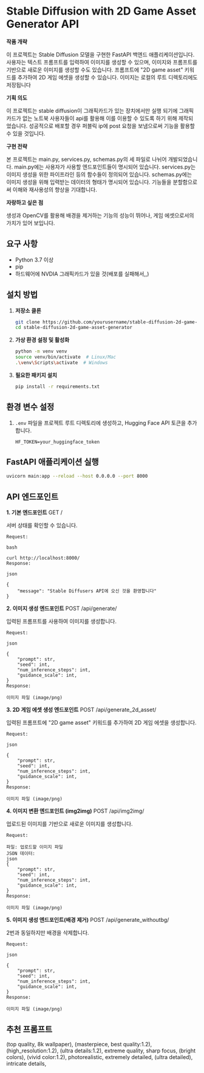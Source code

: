 # Stable Diffusion with 2D Game Asset Generator API

**작품 개략**

이 프로젝트는 Stable Diffusion 모델을 구현한 FastAPI 백엔드 애플리케이션입니다. 사용자는 텍스트 프롬프트를 입력하여 이미지를 생성할 수 있으며, 이미지와 프롬프트를 기반으로 새로운 이미지를 생성할 수도 있습니다. 프롬프트에 "2D game asset" 키워드를 추가하여 2D 게임 에셋을 생성할 수 있습니다. 이미지는 로컬의 루트 디렉토리에도 저장됩니다

**기획 의도**

이 프로젝트는 stable diffusion이 그래픽카드가 있는 장치에서만 실행 되기에 그래픽카드가 없는 노트북 사용자들이 api를 활용해 이를 이용할 수 있도록 하기 위해 제작되었습니다. 성공적으로 배포할 경우 퍼블릭 ip에 post 요청을 보냄으로써 기능을 활용할 수 있을 것입니다.

**구현 전략**

본 프로젝트는 main.py, services.py, schemas.py의 세 파일로 나뉘어 개발되었습니다. main.py에는 사용자가 사용할 엔드포인트들이 명시되어 있습니다. services.py는 이미지 생성을 위한 파이프라인 등의 함수들이 정의되어 있습니다. schemas.py에는 이미지 생성을 위해 입력받는 데이터의 형태가 명시되어 있습니다. 기능들을 분할함으로써 이해와 재사용성의 향상을 기대합니다.

**자랑하고 싶은 점**

생성과 OpenCV를 활용해 배경을 제거하는 기능의 성능이 뛰어나, 게임 에셋으로서의 가치가 있어 보입니다.

## 요구 사항

- Python 3.7 이상
- pip
- 하드웨어에 NVDIA 그래픽카드가 있을 것(배포를 실패해서,,)

## 설치 방법

1. **저장소 클론**

    ```bash
    git clone https://github.com/yourusername/stable-diffusion-2d-game-asset-generator.git
    cd stable-diffusion-2d-game-asset-generator
    ```

2. **가상 환경 설정 및 활성화**

    ```bash
    python -m venv venv
    source venv/bin/activate  # Linux/Mac
    .\venv\Scripts\activate  # Windows
    ```

3. **필요한 패키지 설치**

    ```bash
    pip install -r requirements.txt
    ```

## 환경 변수 설정

1. `.env` 파일을 프로젝트 루트 디렉토리에 생성하고, Hugging Face API 토큰을 추가합니다.

    ```
    HF_TOKEN=your_huggingface_token
    ```

## FastAPI 애플리케이션 실행

```bash
uvicorn main:app --reload --host 0.0.0.0 --port 8000
```

## API 엔드포인트

**1. 기본 엔드포인트**
GET /

서버 상태를 확인할 수 있습니다.
```
Request:

bash
 
curl http://localhost:8000/
Response:

json
 
{
    "message": "Stable Diffusers API에 오신 것을 환영합니다"
}
```
**2. 이미지 생성 엔드포인트**
POST /api/generate/

입력된 프롬프트를 사용하여 이미지를 생성합니다.

```
Request:

json
 
{
    "prompt": str,
    "seed": int,
    "num_inference_steps": int,
    "guidance_scale": int,
}
Response:

이미지 파일 (image/png)
```

**3. 2D 게임 에셋 생성 엔드포인트**
POST /api/generate_2d_asset/

입력된 프롬프트에 "2D game asset" 키워드를 추가하여 2D 게임 에셋을 생성합니다.

```
Request:

json
 
{
    "prompt": str,
    "seed": int,
    "num_inference_steps": int,
    "guidance_scale": int,
}
Response:

이미지 파일 (image/png)
```

**4. 이미지 변환 엔드포인트 (img2img)**
POST /api/img2img/

업로드된 이미지를 기반으로 새로운 이미지를 생성합니다.

```
Request:

파일: 업로드할 이미지 파일
JSON 데이터:
json
{
    "prompt": str,
    "seed": int,
    "num_inference_steps": int,
    "guidance_scale": int,
}
Response:

이미지 파일 (image/png)
```

**5. 이미지 생성 엔드포인트(배경 제거)**
POST /api/generate_withoutbg/

2번과 동일하지만 배경을 삭제합니다.

```
Request:

json
 
{
    "prompt": str,
    "seed": int,
    "num_inference_steps": int,
    "guidance_scale": int,
}
Response:

이미지 파일 (image/png)
```
## 추천 프롬프트
(top quality, 8k wallpaper), (masterpiece, best quality:1.2), (high_resolution:1.2), (ultra details:1.2), extreme quality, sharp focus, (bright colors), (vivid color:1.2), photorealistic, extremely detailed, (ultra detailed), intricate details,
